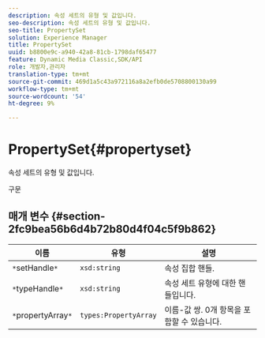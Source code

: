 ```yaml
---
description: 속성 세트의 유형 및 값입니다.
seo-description: 속성 세트의 유형 및 값입니다.
seo-title: PropertySet
solution: Experience Manager
title: PropertySet
uuid: b8800e9c-a940-42a8-81cb-1798daf65477
feature: Dynamic Media Classic,SDK/API
role: 개발자,관리자
translation-type: tm+mt
source-git-commit: 469d1a5c43a972116a8a2efb0de5708800130a99
workflow-type: tm+mt
source-wordcount: '54'
ht-degree: 9%

---
```



# PropertySet{#propertyset}

속성 세트의 유형 및 값입니다.

구문

## 매개 변수 {#section-2fc9bea56b6d4b72b80d4f04c5f9b862}

| 이름 | 유형 | 설명 |
|---|---|---|
| `*`setHandle`*` | `xsd:string` | 속성 집합 핸들. |
| `*`typeHandle`*` | `xsd:string` | 속성 세트 유형에 대한 핸들입니다. |
| `*`propertyArray`*` | `types:PropertyArray` | 이름-값 쌍. 0개 항목을 포함할 수 있습니다. |

